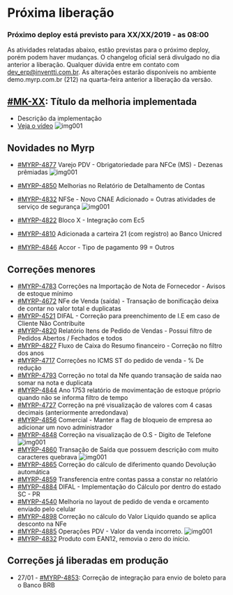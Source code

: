 # Próxima liberação

### Próximo deploy está previsto para XX/XX/2019 - as 08:00
As atividades relatadas abaixo, estão previstas para o próximo deploy, porém podem haver mudanças. O changelog oficial será divulgado no dia anterior a liberação. Qualquer dúvida entre em contato com dev_erp@inventti.com.br.
As alterações estarão disponíveis no ambiente demo.myrp.com.br (212) na quarta-feira anterior a liberação da versão.

## [#MK-XX](https://devmyrp.atlassian.net/browse/MK-XX): Título da melhoria implementada
* Descrição da implementação
* [Veja o vídeo](http://recordit.co/2MyFCjFpdq)
![img001](https://i.imgur.com/XXXX.png)

## Novidades no Myrp
* [#MYRP-4877](https://devmyrp.atlassian.net/browse/MYRP-4877) Varejo PDV - Obrigatoriedade para NFCe (MS) - Dezenas prêmiadas
![img001](https://i.imgur.com/zU2dJtn.jpg)
* [#MYRP-4850](https://devmyrp.atlassian.net/browse/MYRP-4850) Melhorias no Relatório de Detalhamento de Contas 

* [#MYRP-4832](https://devmyrp.atlassian.net/browse/MYRP-4781) NFSe - Novo CNAE Adicionado = Outras atividades de serviço de segurança
![img001](https://i.imgur.com/e6Mv55m.jpg)
* [#MYRP-4822](https://devmyrp.atlassian.net/browse/MYRP-4822) Bloco X - Integração com Ec5 
* [#MYRP-4810](https://devmyrp.atlassian.net/browse/MYRP-4810) Adicionada a carteira 21 (com registro) ao Banco Unicred
* [#MYRP-4846](https://devmyrp.atlassian.net/browse/MYRP-4846) Accor - Tipo de pagamento 99 = Outros

## Correções menores
* [#MYRP-4783](https://devmyrp.atlassian.net/browse/MYRP-4783) Correções na Importação de Nota de Fornecedor - Avisos de estoque mínimo
* [#MYRP-4672](https://devmyrp.atlassian.net/browse/MYRP-4672) NFe de Venda (saída) - Transação de bonificação deixa de contar no valor total e duplicatas 
* [#MYRP-4521](https://devmyrp.atlassian.net/browse/MYRP-4521) DIFAL - Correção para preenchimento de I.E em caso de Cliente Não Contribuite
* [#MYRP-4820](https://devmyrp.atlassian.net/browse/MYRP-4820) Relatório Itens de Pedido de Vendas - Possui filtro de Pedidos Abertos / Fechados e todos
* [#MYRP-4827](https://devmyrp.atlassian.net/browse/MYRP-4827) Fluxo de Caixa do Resumo financeiro - Correção no filtro dos anos 
* [#MYRP-4717](https://devmyrp.atlassian.net/browse/MYRP-4717) Correções no ICMS ST do pedido de venda - % De redução
* [#MYRP-4793](https://devmyrp.atlassian.net/browse/MYRP-4793) Correção no total da Nfe quando transação de saída nao somar na nota e duplicata
* [#MYRP-4844](https://devmyrp.atlassian.net/browse/MYRP-4844) Ano 1753 relatório de movimentação de estoque próprio quando não se informa filtro de tempo 
* [#MYRP-4727](https://devmyrp.atlassian.net/browse/MYRP-4727) Correção na pré visualização de valores com 4 casas decimais (anteriormente arredondava)
* [#MYRP-4856](https://devmyrp.atlassian.net/browse/MYRP-4856) Comercial - Manter a flag de bloqueio de empresa ao adicionar um novo administrador
* [#MYRP-4848](https://devmyrp.atlassian.net/browse/MYRP-4848) Correção na visualização de O.S - Digito de Telefone
![img001](https://i.imgur.com/QQYaGPX.jpg)
* [#MYRP-4860](https://devmyrp.atlassian.net/browse/MYRP-4860) Transação de Saída que possuem descrição com muito caracteres quebrava
![img001](https://i.imgur.com/tCc9r2Z.jpg)
* [#MYRP-4865](https://devmyrp.atlassian.net/browse/MYRP-4865) Correção do cálculo de diferimento quando Devolução automática 
* [#MYRP-4859](https://devmyrp.atlassian.net/browse/MYRP-4859) Transferencia entre contas passa a constar no relatório
* [#MYRP-4884](https://devmyrp.atlassian.net/browse/MYRP-4884) DIFAL - Implementação do Cálculo por dentro do estado SC - PR
* [#MYRP-4540](https://devmyrp.atlassian.net/browse/MYRP-4540) Melhoria no layout de pedido de venda e orcamento enviado pelo celular
* [#MYRP-4898](https://devmyrp.atlassian.net/browse/MYRP-4898) Correção no cálculo do Valor Liquido quando se aplica desconto na NFe
* [#MYRP-4885](https://devmyrp.atlassian.net/browse/MYRP-4885) Operações PDV - Valor da venda incorreto.
![img001](https://i.imgur.com/T8TwdEd.jpg)
* [#MYRP-4832](https://devmyrp.atlassian.net/browse/MYRP-4832) Produto com EAN12, removia o zero do início.


## Correções já liberadas em produção
* 27/01 - [#MYRP-4853](https://devmyrp.atlassian.net/browse/MYRP-4853): Correção de integração para envio de boleto para o Banco BRB 

